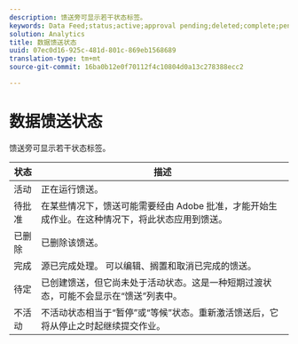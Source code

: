```yaml
---
description: 馈送旁可显示若干状态标签。
keywords: Data Feed;status;active;approval pending;deleted;complete;pending;inactive
solution: Analytics
title: 数据馈送状态
uuid: 07ec0d16-925c-481d-801c-869eb1568689
translation-type: tm+mt
source-git-commit: 16ba0b12e0f70112f4c10804d0a13c278388ecc2

---
```



# 数据馈送状态

馈送旁可显示若干状态标签。

| 状态 | 描述 |
|---|---|
| 活动 | 正在运行馈送。 |
| 待批准 | 在某些情况下，馈送可能需要经由 Adobe 批准，才能开始生成作业。在这种情况下，将此状态应用到馈送。 |
| 已删除 | 已删除该馈送。 |
| 完成 | 源已完成处理。 可以编辑、搁置和取消已完成的馈送。 |
| 待定 | 已创建馈送，但它尚未处于活动状态。这是一种短期过渡状态，可能不会显示在“馈送”列表中。 |
| 不活动 | 不活动状态相当于“暂停”或“等候”状态。重新激活馈送后，它将从停止之时起继续提交作业。 |
